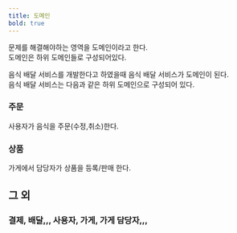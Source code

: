 ```yaml
---
title: 도메인
bold: true
---
```


문제를 해결해야하는 영역을 도메인이라고 한다.  
도메인은 하위 도메인들로 구성되어있다.  

음식 배달 서비스를 개발한다고 하였을때 음식 배달 서비스가 도메인이 된다.  
음식 배달 서비스는 다음과 같은 하위 도메인으로 구성되어 있다.    

### 주문
사용자가 음식을 주문(수정,취소)한다.  

### 상품
가게에서 담당자가 상품을 등록/판매 한다.  

## 그 외
### 결제, 배달,,, 사용자, 가게, 가게 담당자,,,
